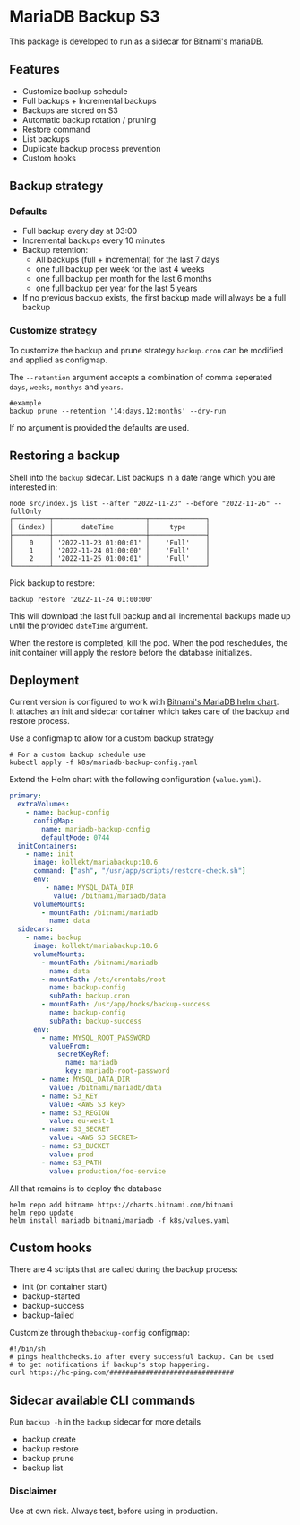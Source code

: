 # MariaDB Backup S3
This package is developed to run as a sidecar for Bitnami's mariaDB.

## Features
* Customize backup schedule
* Full backups + Incremental backups
* Backups are stored on S3
* Automatic backup rotation / pruning
* Restore command
* List backups
* Duplicate backup process prevention
* Custom hooks

## Backup strategy
### Defaults
 - Full backup every day at 03:00
 - Incremental backups every 10 minutes
 - Backup retention:
   - All backups (full + incremental) for the last 7 days
   - one full backup per week for the last 4 weeks
   - one full backup per month for the last 6 months
   - one full backup per year for the last 5 years
 - If no previous backup exists, the first backup made will always be a full backup

### Customize strategy
To customize the backup and prune strategy `backup.cron` can be modified and applied as configmap. 

The `--retention` argument accepts a combination of comma seperated `days`, `weeks`, `monthys` and `years`.

```shell
#example
backup prune --retention '14:days,12:months' --dry-run
```

If no argument is provided the defaults are used. 

## Restoring a backup
Shell into the `backup` sidecar. List backups in a date range which you are interested in:
```shell
node src/index.js list --after "2022-11-23" --before "2022-11-26" --fullOnly
┌─────────┬───────────────────────┬──────────────┐
│ (index) │       dateTime        │     type     │
├─────────┼───────────────────────┼──────────────┤
│    0    │ '2022-11-23 01:00:01' │    'Full'    │
│    1    │ '2022-11-24 01:00:00' │    'Full'    │
│    2    │ '2022-11-25 01:00:01' │    'Full'    │
└─────────┴───────────────────────┴──────────────┘
```

Pick backup to restore:

```shell
backup restore '2022-11-24 01:00:00'
```
This will download the last full backup and all incremental backups made up until the provided `dateTime` argument.

When the restore is completed, kill the pod. When the pod reschedules, the init container will apply the restore before the database initializes.

## Deployment
Current version is configured to work with [Bitnami's MariaDB helm chart](https://github.com/bitnami/charts/tree/main/bitnami/mariadb).  
It attaches an init and sidecar container which takes care of the backup and restore process.

Use a configmap to allow for a custom backup strategy
```shell
# For a custom backup schedule use 
kubectl apply -f k8s/mariadb-backup-config.yaml
```


Extend the Helm chart with the following configuration (`value.yaml`).  
```yaml
primary:
  extraVolumes:
    - name: backup-config
      configMap:
        name: mariadb-backup-config
        defaultMode: 0744
  initContainers:
    - name: init
      image: kollekt/mariabackup:10.6
      command: ["ash", "/usr/app/scripts/restore-check.sh"]
      env:
         - name: MYSQL_DATA_DIR
           value: /bitnami/mariadb/data
      volumeMounts:
        - mountPath: /bitnami/mariadb
          name: data
  sidecars:
    - name: backup
      image: kollekt/mariabackup:10.6
      volumeMounts:
        - mountPath: /bitnami/mariadb
          name: data
        - mountPath: /etc/crontabs/root
          name: backup-config
          subPath: backup.cron
        - mountPath: /usr/app/hooks/backup-success
          name: backup-config
          subPath: backup-success
      env:
        - name: MYSQL_ROOT_PASSWORD
          valueFrom:
            secretKeyRef:
              name: mariadb
              key: mariadb-root-password
        - name: MYSQL_DATA_DIR
          value: /bitnami/mariadb/data
        - name: S3_KEY
          value: <AWS S3 key>
        - name: S3_REGION
          value: eu-west-1
        - name: S3_SECRET
          value: <AWS S3 SECRET>
        - name: S3_BUCKET
          value: prod
        - name: S3_PATH
          value: production/foo-service
```

All that remains is to deploy the database

```shell
helm repo add bitname https://charts.bitnami.com/bitnami
helm repo update
helm install mariadb bitnami/mariadb -f k8s/values.yaml
```

## Custom hooks
There are 4 scripts that are called during the backup process:
- init (on container start)
- backup-started
- backup-success
- backup-failed

Customize through the`backup-config` configmap:
```shell
#!/bin/sh
# pings healthchecks.io after every successful backup. Can be used
# to get notifications if backup's stop happening. 
curl https://hc-ping.com/###############################
```


## Sidecar available CLI commands
Run `backup -h` in the `backup` sidecar for more details

- backup create
- backup restore
- backup prune
- backup list

### Disclaimer
Use at own risk. Always test, before using in production.
